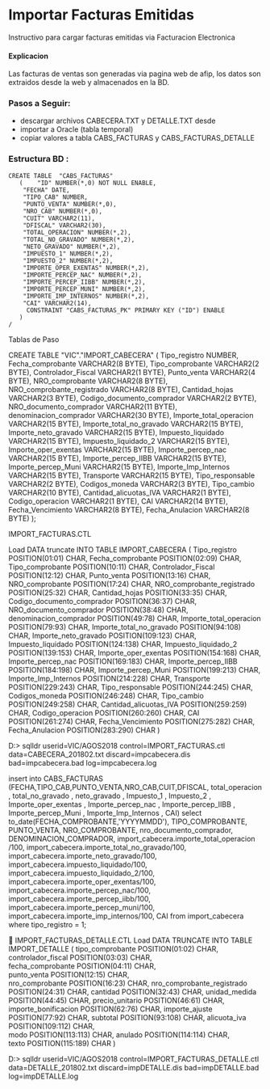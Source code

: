 # Importar Facturas Emitidas

Instructivo para cargar facturas emitidas via Facturacion Electronica

#### Explicacion
Las facturas de ventas son generadas via pagina web de afip, los datos son extraidos desde la web y almacenados en la BD.

### Pasos a Seguir:
- descargar archivos CABECERA.TXT y DETALLE.TXT desde 
- importar a Oracle (tabla temporal)
- copiar valores a tabla CABS_FACTURAS y CABS_FACTURAS_DETALLE 


### Estructura BD :

```
CREATE TABLE  "CABS_FACTURAS" 
   (	"ID" NUMBER(*,0) NOT NULL ENABLE, 
	"FECHA" DATE, 
	"TIPO_CAB" NUMBER, 
	"PUNTO_VENTA" NUMBER(*,0), 
	"NRO_CAB" NUMBER(*,0), 
	"CUIT" VARCHAR2(11), 
	"DFISCAL" VARCHAR2(30), 
	"TOTAL_OPERACION" NUMBER(*,2), 
	"TOTAL_NO_GRAVADO" NUMBER(*,2), 
	"NETO_GRAVADO" NUMBER(*,2), 
	"IMPUESTO_1" NUMBER(*,2), 
	"IMPUESTO_2" NUMBER(*,2), 
	"IMPORTE_OPER_EXENTAS" NUMBER(*,2), 
	"IMPORTE_PERCEP_NAC" NUMBER(*,2), 
	"IMPORTE_PERCEP_IIBB" NUMBER(*,2), 
	"IMPORTE_PERCEP_MUNI" NUMBER(*,2), 
	"IMPORTE_IMP_INTERNOS" NUMBER(*,2), 
	"CAI" VARCHAR2(14), 
	 CONSTRAINT "CABS_FACTURAS_PK" PRIMARY KEY ("ID") ENABLE
   )
/
```


Tablas de Paso

  CREATE TABLE "VIC"."IMPORT_CABECERA" 
  (
 Tipo_registro NUMBER,
 Fecha_comprobante VARCHAR2(8 BYTE),
 Tipo_comprobante VARCHAR2(2 BYTE),
 Controlador_Fiscal VARCHAR2(1 BYTE),
 Punto_venta VARCHAR2(4 BYTE),
 NRO_comprobante VARCHAR2(8 BYTE),
 NRO_comprobante_registrado VARCHAR2(8 BYTE),
 Cantidad_hojas VARCHAR2(3 BYTE),
 Codigo_documento_comprador VARCHAR2(2 BYTE),
 NRO_documento_comprador VARCHAR2(11 BYTE),
 denominacion_comprador VARCHAR2(30 BYTE),
 Importe_total_operacion VARCHAR2(15 BYTE),
 Importe_total_no_gravado VARCHAR2(15 BYTE),
 Importe_neto_gravado VARCHAR2(15 BYTE),
 Impuesto_liquidado VARCHAR2(15 BYTE),
 Impuesto_liquidado_2 VARCHAR2(15 BYTE),
 Importe_oper_exentas VARCHAR2(15 BYTE),
 Importe_percep_nac VARCHAR2(15 BYTE),
 Importe_percep_IIBB VARCHAR2(15 BYTE),
 Importe_percep_Muni VARCHAR2(15 BYTE),
 Importe_Imp_Internos VARCHAR2(15 BYTE),
 Transporte VARCHAR2(15 BYTE),
 Tipo_responsable VARCHAR2(2 BYTE),
 Codigos_moneda VARCHAR2(3 BYTE),
 Tipo_cambio VARCHAR2(10 BYTE),
 Cantidad_alicuotas_IVA VARCHAR2(1 BYTE),
 Codigo_operacion VARCHAR2(1 BYTE),
CAI VARCHAR2(14 BYTE),
Fecha_Vencimiento VARCHAR2(8 BYTE),
Fecha_Anulacion VARCHAR2(8 BYTE)
   );






IMPORT_FACTURAS.CTL

Load DATA 
truncate
INTO TABLE IMPORT_CABECERA
(
 Tipo_registro 				POSITION(01:01) CHAR,
 Fecha_comprobante 			POSITION(02:09) CHAR,
 Tipo_comprobante 			POSITION(10:11) CHAR,
 Controlador_Fiscal 		POSITION(12:12) CHAR,
 Punto_venta 				POSITION(13:16) CHAR,
 NRO_comprobante 			POSITION(17:24) CHAR,
 NRO_comprobante_registrado POSITION(25:32) CHAR,
 Cantidad_hojas 			POSITION(33:35) CHAR,
 Codigo_documento_comprador POSITION(36:37) CHAR,
 NRO_documento_comprador 	POSITION(38:48) CHAR,
 denominacion_comprador 	POSITION(49:78) CHAR,
 Importe_total_operacion 	POSITION(79:93) CHAR,
 Importe_total_no_gravado 	POSITION(94:108) CHAR,
 Importe_neto_gravado 		POSITION(109:123) CHAR,
 Impuesto_liquidado 		POSITION(124:138) CHAR,
 Impuesto_liquidado_2 		POSITION(139:153) CHAR,
 Importe_oper_exentas 		POSITION(154:168) CHAR,
 Importe_percep_nac 		POSITION(169:183) CHAR,
 Importe_percep_IIBB 		POSITION(184:198) CHAR,
 Importe_percep_Muni 		POSITION(199:213) CHAR,
 Importe_Imp_Internos 		POSITION(214:228) CHAR,
 Transporte 				POSITION(229:243) CHAR,
 Tipo_responsable 			POSITION(244:245) CHAR,
 Codigos_moneda 			POSITION(246:248) CHAR,
 Tipo_cambio 				POSITION(249:258) CHAR,
 Cantidad_alicuotas_IVA 	POSITION(259:259) CHAR,
 Codigo_operacion 			POSITION(260:260) CHAR,
 CAI 						POSITION(261:274) CHAR,
 Fecha_Vencimiento 			POSITION(275:282) CHAR,
 Fecha_Anulacion 			POSITION(283:290) CHAR
)





D:\> sqlldr userid=VIC/AGOS2018 control=IMPORT_FACTURAS.ctl data=CABECERA_201802.txt discard=impcabecera.dis bad=impcabecera.bad log=impcabecera.log 


insert into CABS_FACTURAS (FECHA,TIPO_CAB,PUNTO_VENTA,NRO_CAB,CUIT,DFISCAL,
 total_operacion ,
 total_no_gravado ,
 neto_gravado ,
 Impuesto_1 ,
 Impuesto_2 ,
 Importe_oper_exentas ,
 Importe_percep_nac ,
 Importe_percep_IIBB ,
 Importe_percep_Muni ,
 Importe_Imp_Internos ,
 CAI)
select
to_date(FECHA_COMPROBANTE,'YYYYMMDD'),
TIPO_COMPROBANTE,
PUNTO_VENTA,
NRO_COMPROBANTE,
nro_documento_comprador,
DENOMINACION_COMPRADOR,
import_cabecera.importe_total_operacion /100,
import_cabecera.importe_total_no_gravado/100,
import_cabecera.importe_neto_gravado/100,
import_cabecera.impuesto_liquidado/100,
import_cabecera.impuesto_liquidado_2/100,
import_cabecera.importe_oper_exentas/100,
import_cabecera.importe_percep_nac/100,
import_cabecera.importe_percep_iibb/100,
import_cabecera.importe_percep_muni/100,
import_cabecera.importe_imp_internos/100,
CAI
from import_cabecera
where tipo_registro = 1;



IMPORT_FACTURAS_DETALLE.CTL
Load DATA 
TRUNCATE
INTO TABLE IMPORT_DETALLE
(
    tipo_comprobante        POSITION(01:02) CHAR,    
    controlador_fiscal      POSITION(03:03) CHAR,      
    fecha_comprobante        POSITION(04:11) CHAR,     
    punto_venta                POSITION(12:15) CHAR,   
    nro_comprobante             POSITION(16:23) CHAR,
    nro_comprobante_registrado  POSITION(24:31) CHAR,
    cantidad                     POSITION(32:43) CHAR,
    unidad_medida               POSITION(44:45) CHAR, 
    precio_unitario              POSITION(46:61) CHAR,
    importe_bonificacion        POSITION(62:76) CHAR,
    importe_ajuste              POSITION(77:92) CHAR,
    subtotal                    POSITION(93:108) CHAR,
    alicuota_iva               POSITION(109:112) CHAR,  
    modo                       POSITION(113:113) CHAR, 
    anulado                    POSITION(114:114) CHAR,   
    texto    					POSITION(115:189) CHAR
)


D:\> sqlldr userid=VIC/AGOS2018 control=IMPORT_FACTURAS_DETALLE.ctl data=DETALLE_201802.txt discard=impDETALLE.dis bad=impDETALLE.bad log=impDETALLE.log 

